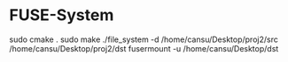 # FUSE-System

sudo cmake .
sudo make
./file_system -d /home/cansu/Desktop/proj2/src /home/cansu/Desktop/proj2/dst
fusermount -u /home/cansu/Desktop/dst
